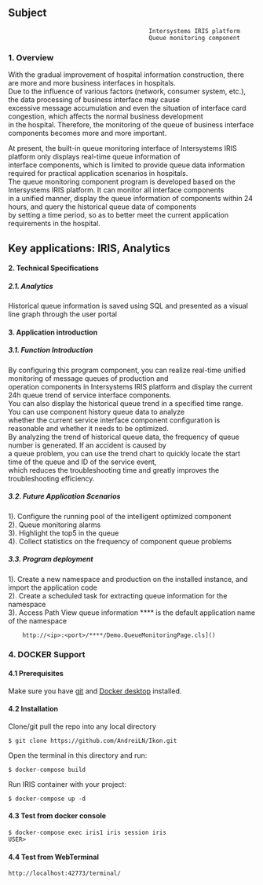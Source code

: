 ## Subject
                                            Intersystems IRIS platform
                                            Queue monitoring component
### 1. Overview
With the gradual improvement of hospital information construction, there are more and more business interfaces in hospitals.   
Due to the influence of various factors (network, consumer system, etc.), the data processing of business interface may cause   
excessive message accumulation and even the situation of interface card congestion, which affects the normal business development   
in the hospital. Therefore, the monitoring of the queue of business interface components becomes more and more important.    
     
At present, the built-in queue monitoring interface of Intersystems IRIS platform only displays real-time queue information of    
interface components, which is limited to provide queue data information required for practical application scenarios in hospitals.   
The queue monitoring component program is developed based on the Intersystems IRIS platform. It can monitor all interface components   
in a unified manner, display the queue information of components within 24 hours, and query the historical queue data of components     
by setting a time period, so as to better meet the current application requirements in the hospital.   
    
## Key applications: IRIS, Analytics   

#### 2. Technical Specifications   
##### 2.1. Analytics  
Historical queue information is saved using SQL and presented as a visual line graph through the user portal    
#### 3. Application introduction   
##### 3.1. Function Introduction    
By configuring this program component, you can realize real-time unified monitoring of message queues of production and    
operation components in Intersystems IRIS platform and display the current 24h queue trend of service interface components.     
You can also display the historical queue trend in a specified time range. You can use component history queue data to analyze    
whether the current service interface component configuration is reasonable and whether it needs to be optimized.     
By analyzing the trend of historical queue data, the frequency of queue number is generated. If an accident is caused by    
a queue problem, you can use the trend chart to quickly locate the start time of the queue and ID of the service event,    
which reduces the troubleshooting time and greatly improves the troubleshooting efficiency.    
##### 3.2. Future Application Scenarios
 1). Configure the running pool of the intelligent optimized component    
 2). Queue monitoring alarms  
 3). Highlight the top5 in the queue   
 4). Collect statistics on the frequency of component queue problems
##### 3.3. Program deployment
1). Create a new namespace and production on the installed instance, and import the application code   
2). Create a scheduled task for extracting queue information for the namespace   
3). Access Path View queue information **** is the default application name of the namespace  
```
    http://<ip>:<port>/****/Demo.QueueMonitoringPage.cls]()
```
### 4. DOCKER Support
#### 4.1 Prerequisites   
Make sure you have [git](https://git-scm.com/book/en/v2/Getting-Started-Installing-Git) and [Docker desktop](https://www.docker.com/products/docker-desktop) installed.    
#### 4.2 Installation    
Clone/git pull the repo into any local directory
```
$ git clone https://github.com/AndreiLN/Ikon.git  
```
Open the terminal in this directory and run:
```
$ docker-compose build
```
Run IRIS container with your project:
```
$ docker-compose up -d
```
#### 4.3 Test from docker console
```
$ docker-compose exec iris1 iris session iris
USER>
```
#### 4.4 Test from WebTerminal
```
http://localhost:42773/terminal/
```
